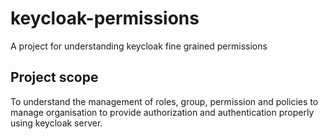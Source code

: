 # keycloak-permissions
A project for understanding keycloak fine grained permissions

## Project scope
To understand the management of roles, group, permission and policies to manage organisation to provide authorization and authentication properly using keycloak server.
